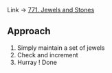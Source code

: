 Link -> [771. Jewels and Stones](https://leetcode.com/problems/jewels-and-stones/description/)

## Approach
1. Simply maintain a set of jewels
2. Check and increment
3. Hurray ! Done
